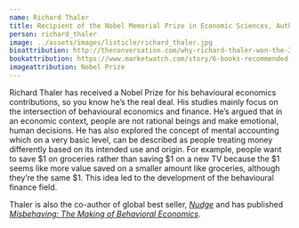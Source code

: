 ```yaml
---
name: Richard Thaler
title: Recipient of the Nobel Memorial Prize in Economic Sciences, Author of Best-seller Nudge 
person: richard_thaler
image: ../assets/images/listicle/richard_thaler.jpg
bioattribution: http://theconversation.com/why-richard-thaler-won-the-2017-economics-nobel-prize-85404, https://www.chicagobooth.edu/faculty/directory/t/richard-h-thaler
bookattribution: https://www.marketwatch.com/story/6-books-recommended-by-richard-thaler-a-founding-father-of-behavioral-economics-2016-07-05 
imageattribution: Nobel Prize
---
```


Richard Thaler has received a Nobel Prize for his behavioural economics contributions, so you know he’s the real deal. His studies mainly focus on the intersection of behavioural economics and finance. He’s argued that in an economic context, people are not rational beings and make emotional, human decisions. He has also explored the concept of mental accounting which on a very basic level, can be described as people treating money differently based on its intended use and origin. For example, people want to save $1 on groceries rather than saving $1 on a new TV because the $1 seems like more value saved on a smaller amount like groceries, although they’re the same $1. This idea led to the development of the behavioural finance field.

Thaler is also the co-author of global best seller, <i><a href="https://amzn.to/2rr9f0q">Nudge</a></i> and has published <i><a href="https://amzn.to/2PuQIde">Misbehaving: The Making of Behavioral Economics</a></i>.




